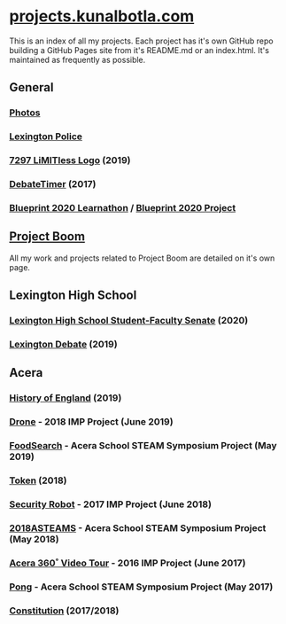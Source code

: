# [projects.kunalbotla.com](//projects.kunalbotla.com)

This is an index of all my projects. Each project has it's own GitHub repo building a GitHub Pages site from it's README.md or an index.html. It's maintained as frequently as possible.

## General
### [Photos](//projects.kunalbotla.com/photos/)

### [Lexington Police](//projects.kunalbotla.com/lexington-police/)
### [7297 LiMITless Logo](//projects.kunalbotla.com/7297-limitless-logo/) (2019)
### [DebateTimer](//projects.kunalbotla.com/DebateTimer/) (2017)
### [Blueprint 2020 Learnathon](//projects.kunalbotla.com/blueprint-2020) / [Blueprint 2020 Project](//projects.kunalbotla.com/blueprint-2020-project)


## [Project Boom](//projects.kunalbotla.com/projectboom)
All my work and projects related to Project Boom are detailed on it's own page.



## Lexington High School
### [Lexington High School Student-Faculty Senate](//projects.kunalbotla.com/lhs-senate) (2020)
### [Lexington Debate](//projects.kunalbotla.com/lexington-debate) (2019)


## Acera
### [History of England](//projects.kunalbotla.com/History-of-England) (2019)
### [Drone](//projects.kunalbotla.com/) - 2018 IMP Project (June 2019)
### [FoodSearch](//projects.kunalbotla.com/FoodSearch) - Acera School STEAM Symposium Project (May 2019)
### [Token](//projects.kunalbotla.com/Token) (2018)
### [Security Robot](//projects.kunalbotla.com/) - 2017 IMP Project (June 2018)
### [2018ASTEAMS](//projects.kunalbotla.com/) - Acera School STEAM Symposium Project (May 2018)
### [Acera 360˚ Video Tour](//projects.kunalbotla.com/) - 2016 IMP Project (June 2017)
### [Pong](//projects.kunalbotla.com/Pong) - Acera School STEAM Symposium Project (May 2017)
### [Constitution](//docs.kunalbotla.com/projects/constitution) (2017/2018)

